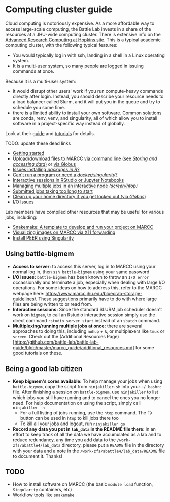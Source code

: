 # Computing cluster guide

Cloud computing is notoriously expensive. As a more affordable way to access large-scale computing, the Battle Lab invests in a share of the resources at a JHU-wide computing cluster. There is extensive info on the [Advanced Research Computing at Hopkins site](https://www.arch.jhu.edu/tutorials/). This is a typical academic computing cluster, with the following typical features:

- You would typically log in with ssh, landing in a shell in a Linux operating system. 
- It is a multi-user system, so many people are logged in issuing commands at once.

Because it is a multi-user system:

- it would disrupt other users' work if you run compute-heavy commands directly after login. Instead, you should describe your resource needs to a load balancer called Slurm, and it will put you in the queue and try to schedule you some time.
- there is a limited ability to install your own software. Common solutions are conda, renv, venv, and singularity, all of which allow you to install software in a project-specific way instead of globally.

Look at their [guide](https://www.arch.jhu.edu/guide/) and [tutorials](https://www.arch.jhu.edu/tutorials/) for details. 

TODO: update these dead links

 - [Getting started](https://www.marcc.jhu.edu/training/intro-sessions/)
 - [Upload/download files to MARCC via command line (see *Storing and accessing data*)](https://www.marcc.jhu.edu/getting-started/basic/) or [via Globus](https://www.marcc.jhu.edu/transfer-data-globus/)
 - [Issues installing *packages in R*?](https://www.marcc.jhu.edu/managing-r-packages-a-case-study/)
 - [Can't run a program or need a *docker/singularity*?](https://www.marcc.jhu.edu/managing-r-packages-a-case-study/)
 - [Interactive sessions in RStudio or Jupyter Notebooks](https://www.marcc.jhu.edu/getting-started/interactive-development/)
 - [Managing multiple jobs in an interactive node *(screen/htop)*](https://www.marcc.jhu.edu/simple-profiling-with-the-top-utility/)
 - [Submitted jobs taking too long to start](https://www.marcc.jhu.edu/job-priority-and-the-slurm-scheduler/)
 - [Clean up your home directory if you get locked out (via *Globus*)](https://www.marcc.jhu.edu/troubleshoot/globus-clean-home/)
 - [I/O Issues](https://www.marcc.jhu.edu/bluecrab-storage-guidelines/)
 
Lab members have compiled other resources that may be useful for various jobs, including:
 - [Snakemake: A template to develop and run your project on MARCC](https://github.com/battle-lab/snakemake)
 - [Visualizing images on MARCC via X11 forwarding](https://github.com/battle-lab/battle-lab-guide/blob/master/marcc_guide/x11_forwarding.md)
 - [Install PEER using Singularity](https://github.com/battle-lab/battle-lab-guide/blob/master/marcc_guide/software/PEER-singularity-docker.md)

## Using battle-bigmem
-  **Access to server:** to access this server, log in to MARCC using your normal log in, then `ssh battle-bigmem` using your same password
- **I/O issues:** `battle-bigmem` has been known to throw an `I/O error` occassionally and terminate a job, especially when dealing with large I/O operations. For some ideas on how to address this, refer to the MARCC webpage here: https://www.marcc.jhu.edu/bluecrab-storage-guidelines/. These suggestions primarily have to do with where large files are being written to or read from.
- **Interactive sessions:** Since the standard SLURM job scheduler doesn't work on `bigmem`, to call an Rstudio interactive session simply use the direct command `rstudio_server_start` instead of an `sbatch` command.
- **Multiplexing/running multiple jobs at once:** there are several approaches to doing this, including `nohup` + `&`, or multiplexers like `tmux` or `screen`. Check out the (Additional Resources Page)[https://github.com/battle-lab/battle-lab-guide/blob/master/marcc_guide/additional_resources.md] for some good tutorials on these.
## Being a good lab citizen
- **Keep bigmem's cores available:** To help manage your jobs when using `battle-bigmem`, copy the script from `ninjakiller.sh` into your `~/.bashrc` file. After finishing a session on `battle-bigmem`, use `ninjakiller` to list which jobs you still have running and to cancel the ones you no longer need. For help documentation on using the script, simply call `ninjakiller -h`
  - For a full listing of jobs running, use the `htop` command. The `F9` button can be used in `htop` to kill jobs there too
  - To kill all your jobs and logout, run `ninjakiller go`
 - **Record any data you put in `lab_data` in the README file there**: In an effort to keep track of all the data we have accumulated as a lab and to reduce redundancy, any time you add data to the `/work-zfs/abattle4/lab_data` directory, please put a `README` file in the directory with your data and a note in the `/work-zfs/abattle4/lab_data/README` file to document it. Thanks!
## TODO
- How to install software on MARCC (the basic `module load` function, `Singularity` containers, etc)
- Workflow tools like `snakemake`

